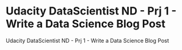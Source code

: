 # Udacity DataScientist ND - Prj 1 - Write a Data Science Blog Post
 Udacity DataScientist ND - Prj 1 - Write a Data Science Blog Post
